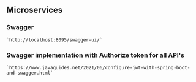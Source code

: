 ## Microservices
### Swagger
    `http://localhost:8095/swagger-ui/`

### Swagger implementation with Authorize token for all API's
    `https://www.javaguides.net/2021/06/configure-jwt-with-spring-boot-and-swagger.html`